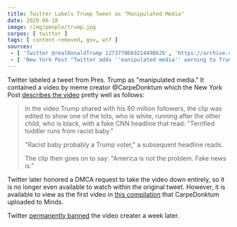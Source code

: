 ```yaml
---
title: Twitter Labels Trump Tweet as "Manipulated Media"
date: 2020-06-18
image: /img/people/trump.jpg
corpos: [ twitter ]
tags: [ content-removed, gov, wtf ]
sources:
 - [ 'Twitter @realDonaldTrump 1273770669214490626', 'https://archive.vn/skozQ' ]
 - [ 'New York Post "Twitter adds ''manipulated media'' warning to Trump tweet" by Tamar Lapin (18 Jun 2020)', 'http://archive.is/HlHqq' ]
---
```


Twitter labeled a tweet from Pres. Trump as "manipulated media." It contained a
video by meme creator @CarpeDonktum which the New York Post [describes the
video](http://archive.is/HlHqq#selection-1255.0-1267.73) pretty well as
follows:
> In the video Trump shared with his 80 million followers, the clip was edited
> to show one of the tots, who is white, running after the other child, who is
> black, with a fake CNN headline that read: "Terrified toddler runs from
> racist baby."
>
> "Racist baby probably a Trump voter," a subsequent headline reads.
>
> The clip then goes on to say: "America is not the problem. Fake news is."

Twitter later honored a DMCA request to take the video down entirely, so it is
no longer even available to watch within the original tweet. However, it is
available to view as the first video in [this
compilation](https://www.minds.com/newsfeed/1122612088517787648) that
CarpeDonktum uploaded to Minds.

Twitter [permanently banned](/e/twitter-bans-carpedonktum/) the video
creater a week later.
